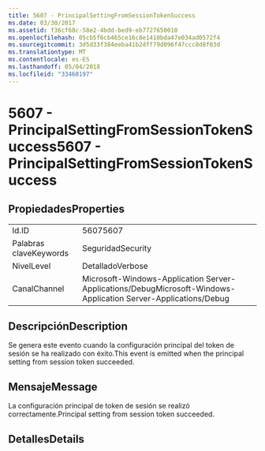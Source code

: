 ```yaml
---
title: 5607 - PrincipalSettingFromSessionTokenSuccess
ms.date: 03/30/2017
ms.assetid: f36cf68c-58e2-4bdd-bed9-eb7727650010
ms.openlocfilehash: 05cb5f6cb465ce16c8e1410bda47e034ad0572f4
ms.sourcegitcommit: 3d5d33f384eeba41b2dff79d096f47ccc8d8f03d
ms.translationtype: MT
ms.contentlocale: es-ES
ms.lasthandoff: 05/04/2018
ms.locfileid: "33468197"
---
```

# <a name="5607---principalsettingfromsessiontokensuccess"></a><span data-ttu-id="79cff-102">5607 - PrincipalSettingFromSessionTokenSuccess</span><span class="sxs-lookup"><span data-stu-id="79cff-102">5607 - PrincipalSettingFromSessionTokenSuccess</span></span>
## <a name="properties"></a><span data-ttu-id="79cff-103">Propiedades</span><span class="sxs-lookup"><span data-stu-id="79cff-103">Properties</span></span>  
  
|||  
|-|-|  
|<span data-ttu-id="79cff-104">Id.</span><span class="sxs-lookup"><span data-stu-id="79cff-104">ID</span></span>|<span data-ttu-id="79cff-105">5607</span><span class="sxs-lookup"><span data-stu-id="79cff-105">5607</span></span>|  
|<span data-ttu-id="79cff-106">Palabras clave</span><span class="sxs-lookup"><span data-stu-id="79cff-106">Keywords</span></span>|<span data-ttu-id="79cff-107">Seguridad</span><span class="sxs-lookup"><span data-stu-id="79cff-107">Security</span></span>|  
|<span data-ttu-id="79cff-108">Nivel</span><span class="sxs-lookup"><span data-stu-id="79cff-108">Level</span></span>|<span data-ttu-id="79cff-109">Detallado</span><span class="sxs-lookup"><span data-stu-id="79cff-109">Verbose</span></span>|  
|<span data-ttu-id="79cff-110">Canal</span><span class="sxs-lookup"><span data-stu-id="79cff-110">Channel</span></span>|<span data-ttu-id="79cff-111">Microsoft-Windows-Application Server-Applications/Debug</span><span class="sxs-lookup"><span data-stu-id="79cff-111">Microsoft-Windows-Application Server-Applications/Debug</span></span>|  
  
## <a name="description"></a><span data-ttu-id="79cff-112">Descripción</span><span class="sxs-lookup"><span data-stu-id="79cff-112">Description</span></span>  
 <span data-ttu-id="79cff-113">Se genera este evento cuando la configuración principal del token de sesión se ha realizado con éxito.</span><span class="sxs-lookup"><span data-stu-id="79cff-113">This event is emitted when the principal setting from session token succeeded.</span></span>  
  
## <a name="message"></a><span data-ttu-id="79cff-114">Mensaje</span><span class="sxs-lookup"><span data-stu-id="79cff-114">Message</span></span>  
 <span data-ttu-id="79cff-115">La configuración principal de token de sesión se realizó correctamente.</span><span class="sxs-lookup"><span data-stu-id="79cff-115">Principal setting from session token succeeded.</span></span>  
  
## <a name="details"></a><span data-ttu-id="79cff-116">Detalles</span><span class="sxs-lookup"><span data-stu-id="79cff-116">Details</span></span>
